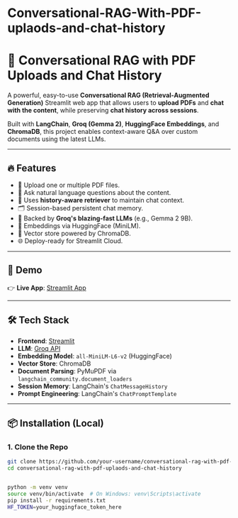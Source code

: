 # Conversational-RAG-With-PDF-uplaods-and-chat-history

# 🧠 Conversational RAG with PDF Uploads and Chat History

A powerful, easy-to-use **Conversational RAG (Retrieval-Augmented Generation)** Streamlit web app that allows users to **upload PDFs** and **chat with the content**, while preserving **chat history across sessions**.

Built with **LangChain**, **Groq (Gemma 2)**, **HuggingFace Embeddings**, and **ChromaDB**, this project enables context-aware Q&A over custom documents using the latest LLMs.

---

## 🔥 Features

- 📄 Upload one or multiple PDF files.
- 🤖 Ask natural language questions about the content.
- 🧠 Uses **history-aware retriever** to maintain chat context.
- 🗂 Session-based persistent chat memory.
- 💬 Backed by **Groq's blazing-fast LLMs** (e.g., Gemma 2 9B).
- 🧩 Embeddings via HuggingFace (MiniLM).
- 🏪 Vector store powered by ChromaDB.
- 🌐 Deploy-ready for Streamlit Cloud.

---

## 🚀 Demo

👉 **Live App**: [Streamlit App](https://conversational-rag-with-pdf-uplaods-and-chat-history.streamlit.app)

---

## 🛠 Tech Stack

- **Frontend**: [Streamlit](https://streamlit.io/)
- **LLM**: [Groq API](https://console.groq.com/)
- **Embedding Model**: `all-MiniLM-L6-v2` (HuggingFace)
- **Vector Store**: ChromaDB
- **Document Parsing**: PyMuPDF via `langchain_community.document_loaders`
- **Session Memory**: LangChain's `ChatMessageHistory`
- **Prompt Engineering**: LangChain's `ChatPromptTemplate`

---

## 📦 Installation (Local)

### 1. Clone the Repo
```bash
git clone https://github.com/your-username/conversational-rag-with-pdf-uplaods-and-chat-history.git
cd conversational-rag-with-pdf-uplaods-and-chat-history


python -m venv venv
source venv/bin/activate  # On Windows: venv\Scripts\activate
pip install -r requirements.txt
HF_TOKEN=your_huggingface_token_here
